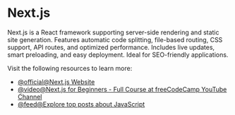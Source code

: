 # Next.js

Next.js is a React framework supporting server-side rendering and static site generation. Features automatic code splitting, file-based routing, CSS support, API routes, and optimized performance. Includes live updates, smart preloading, and easy deployment. Ideal for SEO-friendly applications.

Visit the following resources to learn more:

- [@official@Next.js Website](https://nextjs.org/)
- [@video@Next.js for Beginners - Full Course at freeCodeCamp YouTube Channel](https://youtu.be/1WmNXEVia8I)
- [@feed@Explore top posts about JavaScript](https://app.daily.dev/tags/javascript?ref=roadmapsh)
